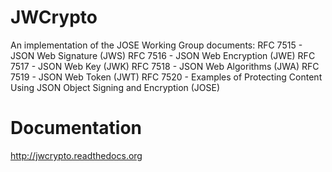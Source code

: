 JWCrypto
========

An implementation of the JOSE Working Group documents:
RFC 7515 - JSON Web Signature (JWS)
RFC 7516 - JSON Web Encryption (JWE)
RFC 7517 - JSON Web Key (JWK)
RFC 7518 - JSON Web Algorithms (JWA)
RFC 7519 - JSON Web Token (JWT)
RFC 7520 - Examples of Protecting Content Using JSON Object Signing and
Encryption (JOSE)

Documentation
=============

http://jwcrypto.readthedocs.org
